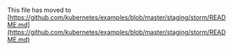 This file has moved to [https://github.com/kubernetes/examples/blob/master/staging/storm/README.md](https://github.com/kubernetes/examples/blob/master/staging/storm/README.md)
